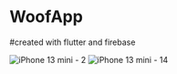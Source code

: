 # WoofApp
#created with flutter and firebase

![iPhone 13 mini - 2](https://github.com/yasiru2077/WoofApp/assets/96358931/154fb5d3-d754-41f0-a561-721ec467afd6)
![iPhone 13 mini - 14](https://github.com/yasiru2077/WoofApp/assets/96358931/c79c02ab-59aa-4e65-b318-82058e43efd6)
